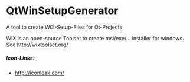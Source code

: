 # QtWinSetupGenerator
A tool to create WiX-Setup-Files for Qt-Projects

WiX is an open-source Toolset to create msi/exe/... installer for windows. See http://wixtoolset.org/

##### Icon-Links:
 - http://iconleak.com/

